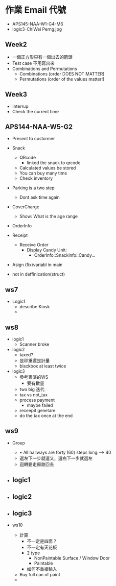 # 作業 Email 代號

- APS145-NAA-W1-G4-M6
- logic3-ChiWei Perng.jpg

## Week2

- 一個正方形只有一個出去的箭頭
- Test case 不用寫出來
- Combinations and Permutations
  - Combinations (order DOES NOT MATTER)
  - Permutations (order of the values matter!)

## Week3

- Interrup
- Check the current time

## APS144-NAA-W5-G2

- Present to custormer
- Snack
  - QRcode
    - linked the snack to qrcode
  - Calculated values be stored
  - You can buy many time
  - Check inventory
- Parking is a two step
  - Dont ask time again
- CoverCharge
  - Show: What is the age range

- OrderInfo

- Receipt
  - Receive Order
    - Display Candy Unit:
      - OrderInfo::SnackInfo::Candy...

- Asign (fix)variabl in main
- not in deffinication(struct)

## ws7

- Logic1
  - describe Kiosk
  - 

## ws8

- logic1
  - Scanner broke
- logic2
  - taxed?
  - 是秤重還是計量
  - blackbox at least twice
- logic3
  - 參考表演的WS
    - 要有數量
  - two big 迭代
  - tax vs not_tax
  - process payment
    - maybe failed
  - receepit genetare
  - do the tax once at the end

## ws9

- Group
  - • All hallways are forty (60) steps long --> 40
  - 選左下一步就選又，選右下一步就選左
  - 迴轉要走原路回去

- logic1
  - 
- logic2
  - 
- logic3
  - 

- ws10
  - 計算
    - 不一定是四面？
    - 不一定有天花板
    - 2 type
      - NonPaintable Surface / Window Door
      - Paintable
    - 如何不重複輸入
  - Buy full can of paint
  - 